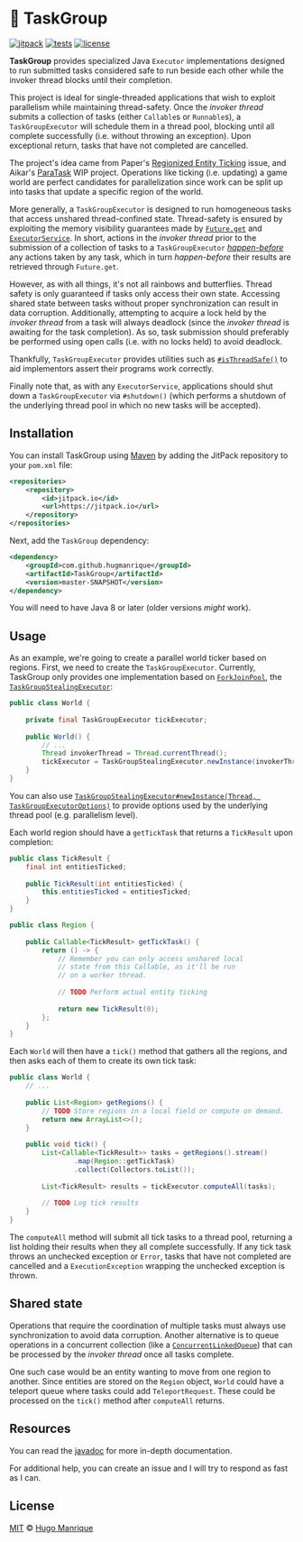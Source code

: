 # :briefcase: TaskGroup

[![jitpack][jitpack]][jitpack-url]
[![tests][tests]][tests-url]
[![license][license]][license-url]

**TaskGroup** provides specialized Java `Executor` implementations designed
to run submitted tasks considered safe to run beside each other while the
invoker thread blocks until their completion.

This project is ideal for single-threaded applications that wish to exploit
parallelism while maintaining thread-safety. Once the _invoker thread_ submits
a collection of tasks (either `Callable`s or `Runnable`s), a `TaskGroupExecutor`
will schedule them in a thread pool, blocking until all complete successfully
(i.e. without throwing an exception). Upon exceptional return, tasks that
have not completed are cancelled.

The project's idea came from Paper's [Regionized Entity Ticking](https://github.com/PaperMC/Paper/issues/1001) 
issue, and Aikar's [ParaTask](https://github.com/aikar/paratask) WIP project.
Operations like ticking (i.e. updating) a game world are perfect candidates for
parallelization since work can be split up into tasks that update a specific
region of the world.

More generally, a `TaskGroupExecutor` is designed to run homogeneous tasks
that access unshared thread-confined state. Thread-safety is ensured by
exploiting the memory visibility guarantees made by [`Future.get`](https://docs.oracle.com/javase/8/docs/api/java/util/concurrent/Future.html) 
and [`ExecutorService`](https://docs.oracle.com/javase/8/docs/api/java/util/concurrent/ExecutorService.html).
In short, actions in the _invoker thread_ prior to the submission of a
collection of tasks to a `TaskGroupExecutor` [_happen-before_](https://docs.oracle.com/javase/8/docs/api/java/util/concurrent/package-summary.html#MemoryVisibility)
any actions taken by any task, which in turn _happen-before_ their results
are retrieved through `Future.get`.

However, as with all things, it's not all rainbows and butterflies.
Thread safety is only guaranteed if tasks only access their own state.
Accessing shared state between tasks without proper synchronization can
result in data corruption. Additionally, attempting to acquire a lock
held by the _invoker thread_ from a task will always deadlock
(since the _invoker thread_ is awaiting for the task completion).
As so, task submission should preferably be performed using open calls
(i.e. with no locks held) to avoid deadlock.

Thankfully, `TaskGroupExecutor` provides utilities such as [`#isThreadSafe()`](https://jitpack.io/com/github/hugmanrique/TaskGroup/master-SNAPSHOT/javadoc/me/hugmanrique/taskgroup/TaskGroupExecutor.html#isThreadSafe()) 
to aid implementors assert their programs work correctly.

Finally note that, as with any `ExecutorService`, applications should shut
down a `TaskGroupExecutor` via `#shutdown()` (which performs a shutdown of
the underlying thread pool in which no new tasks will be accepted).

## Installation

You can install TaskGroup using [Maven](https://maven.apache.org/) by adding 
the JitPack repository to your `pom.xml` file:

```xml
<repositories>
    <repository>
        <id>jitpack.io</id>
        <url>https://jitpack.io</url>
    </repository>
</repositories>
```

Next, add the `TaskGroup` dependency:

```xml
<dependency>
    <groupId>com.github.hugmanrique</groupId>
    <artifactId>TaskGroup</artifactId>
    <version>master-SNAPSHOT</version>
</dependency>
```

You will need to have Java 8 or later (older versions _might_ work).

## Usage

As an example, we're going to create a parallel world ticker based on regions.
First, we need to create the `TaskGroupExecutor`. Currently, TaskGroup only
provides one implementation based on [`ForkJoinPool`](https://docs.oracle.com/javase/8/docs/api/java/util/concurrent/ForkJoinPool.html),
the [`TaskGroupStealingExecutor`](https://jitpack.io/com/github/hugmanrique/TaskGroup/master-SNAPSHOT/javadoc/me/hugmanrique/taskgroup/workstealing/TaskGroupStealingExecutor.html):

```java
public class World {
    
    private final TaskGroupExecutor tickExecutor;
    
    public World() {
        // ...
        Thread invokerThread = Thread.currentThread();
        tickExecutor = TaskGroupStealingExecutor.newInstance(invokerThread);
    }
}
```

You can also use [`TaskGroupStealingExecutor#newInstance(Thread, TaskGroupExecutorOptions)`](https://jitpack.io/com/github/hugmanrique/TaskGroup/master-SNAPSHOT/javadoc/me/hugmanrique/taskgroup/workstealing/TaskGroupStealingExecutor.html#newInstance(java.lang.Thread,me.hugmanrique.taskgroup.TaskGroupExecutorOptions)) 
to provide options used by the underlying thread pool (e.g. parallelism level).

Each world region should have a `getTickTask` that returns a `TickResult` upon completion:

```java
public class TickResult {
    final int entitiesTicked;
    
    public TickResult(int entitiesTicked) {
        this.entitiesTicked = entitiesTicked;
    }
}
```

```java
public class Region {
    
    public Callable<TickResult> getTickTask() {
        return () -> {
            // Remember you can only access unshared local
            // state from this Callable, as it'll be run
            // on a worker thread.
            
            // TODO Perform actual entity ticking
            
            return new TickResult(0);
        };
    }
}
```

Each `World` will then have a `tick()` method that gathers all the regions,
and then asks each of them to create its own tick task:

```java
public class World {
    // ...
    
    public List<Region> getRegions() {
        // TODO Store regions in a local field or compute on demand.
        return new ArrayList<>();
    }
    
    public void tick() {
        List<Callable<TickResult>> tasks = getRegions().stream()
                .map(Region::getTickTask)
                .collect(Collectors.toList());
        
        List<TickResult> results = tickExecutor.computeAll(tasks);
        
        // TODO Log tick results
    }
}
```

The `computeAll` method will submit all tick tasks to a thread pool,
returning a list holding their results when they all complete successfully.
If any tick task throws an unchecked exception or `Error`, tasks
that have not completed are cancelled and a `ExecutionException` wrapping
the unchecked exception is thrown.

## Shared state

Operations that require the coordination of multiple tasks must always
use synchronization to avoid data corruption. Another alternative is to
queue operations in a concurrent collection (like a [`ConcurrentLinkedQueue`](https://docs.oracle.com/javase/8/docs/api/java/util/concurrent/ConcurrentLinkedQueue.html))
that can be processed by the _invoker thread_ once all tasks complete.

One such case would be an entity wanting to move from one region to another.
Since entities are stored on the `Region` object, `World` could have a
teleport queue where tasks could add `TeleportRequest`. These could be processed
on the `tick()` method after `computeAll` returns.

## Resources

You can read the [javadoc](https://jitpack.io/com/github/hugmanrique/TaskGroup/master-SNAPSHOT/javadoc/) for more in-depth documentation.

For additional help, you can create an issue and I will try to respond as fast as I can.

## License

[MIT](LICENSE) &copy; [Hugo Manrique](https://hugmanrique.me)


[jitpack]: https://jitpack.io/v/hugmanrique/TaskGroup.svg
[jitpack-url]: https://jitpack.io/#hugmanrique/TaskGroup
[tests]: https://img.shields.io/travis/hugmanrique/TaskGroup/master.svg
[tests-url]: https://travis-ci.org/hugmanrique/TaskGroup
[license]: https://img.shields.io/github/license/hugmanrique/TaskGroup.svg
[license-url]: LICENSE
